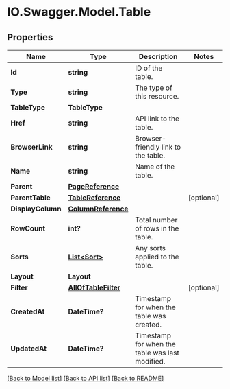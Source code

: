 # IO.Swagger.Model.Table
## Properties

Name | Type | Description | Notes
------------ | ------------- | ------------- | -------------
**Id** | **string** | ID of the table. | 
**Type** | **string** | The type of this resource. | 
**TableType** | **TableType** |  | 
**Href** | **string** | API link to the table. | 
**BrowserLink** | **string** | Browser-friendly link to the table. | 
**Name** | **string** | Name of the table. | 
**Parent** | [**PageReference**](PageReference.md) |  | 
**ParentTable** | [**TableReference**](TableReference.md) |  | [optional] 
**DisplayColumn** | [**ColumnReference**](ColumnReference.md) |  | 
**RowCount** | **int?** | Total number of rows in the table. | 
**Sorts** | [**List&lt;Sort&gt;**](Sort.md) | Any sorts applied to the table. | 
**Layout** | **Layout** |  | 
**Filter** | [**AllOfTableFilter**](AllOfTableFilter.md) |  | [optional] 
**CreatedAt** | **DateTime?** | Timestamp for when the table was created. | 
**UpdatedAt** | **DateTime?** | Timestamp for when the table was last modified. | 

[[Back to Model list]](../README.md#documentation-for-models) [[Back to API list]](../README.md#documentation-for-api-endpoints) [[Back to README]](../README.md)

